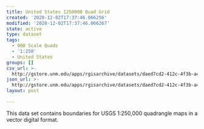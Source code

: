 ```yaml
---
title: United States 1250000 Quad Grid
created: '2020-12-02T17:37:46.066256'
modified: '2020-12-02T17:37:46.066267'
state: active
type: dataset
tags:
  - 000 Scale Quads
  - '1:250'
  - United States
groups: []
csv_url: >-
  http://gstore.unm.edu/apps/rgisarchive/datasets/daed7cd2-412c-4f3b-a45a-675bcd2d10e9/quad250k.derived.csv
json_url: >-
  http://gstore.unm.edu/apps/rgisarchive/datasets/daed7cd2-412c-4f3b-a45a-675bcd2d10e9/quad250k.derived.json
layout: post

---
```

This data set contains boundaries for USGS 1:250,000 quadrangle maps in a vector digital format.

